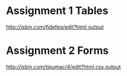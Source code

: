 # Assignment 1 Tables

http://jsbin.com/fidefeq/edit?html,output

# Assignment 2 Forms

http://jsbin.com/tipumac/4/edit?html,css,output
